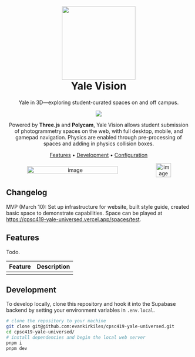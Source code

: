 <h1 align="center">
  <img src="https://github.com/evankirkiles/cpsc419-yale-universed/assets/30581915/d8f2ce2d-ccb8-4788-8580-259aab76cbec" width="200px"/>
  <br/>
  Yale Vision
</h1>

<p align="center">
Yale in 3D—exploring student-curated spaces on and off campus.
</p>

<p align="center">
  <a href="https://cpsc419-yale-universed.vercel.app" target="_blank" rel="noopener noreferrer"><img src="https://img.shields.io/github/deployments/evankirkiles/cpsc419-yale-universed/production?label=vercel"></a>
</p>

<p align="center">
Powered by <strong>Three.js</strong> and <strong>Polycam</strong>, Yale Vision allows student submission of photogrammetry spaces on the web, with full desktop, mobile, and gamepad navigation. Physics are enabled through pre-processing of spaces and adding in physics collision boxes.
</p>


<div align="center">

[Features](#features) •
[Development](#development) •
[Configuration](#configuration)

</div>
 
<div align="center" style="display: flex; flex-direction: row; justify-content: center; align-items: center; width: 100%;">
<img width="70%" alt="image" src="https://github.com/evankirkiles/cpsc419-yale-universed/assets/30581915/005bdbfa-9024-4a9e-89b5-73c86eaf4792">
<img width="28.5%" alt="image" src="https://github.com/evankirkiles/cpsc419-yale-universed/assets/30581915/0d32bcd5-0ece-4162-addb-3bbf3b54a292">
</div>


## Changelog

MVP (March 10): Set up infrastructure for website, built style guide, created basic space to demonstrate capabilities. Space can be played at https://cpsc419-yale-universed.vercel.app/spaces/test.

## Features

Todo.

| Feature | Description |
| --- |--- |
| | |

## Development

To develop locally, clone this repository and hook it into the Supabase backend by setting your environment variables in `.env.local`.

```bash
# clone the repository to your machine
git clone git@github.com:evankirkiles/cpsc419-yale-universed.git
cd cpsc419-yale-universed/
# install dependencies and begin the local web server
pnpm i
pnpm dev
```
